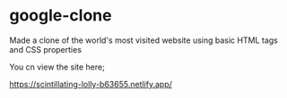# google-clone
Made a clone of the world's most visited website using basic HTML tags and CSS properties

You cn view the site here;

https://scintillating-lolly-b63655.netlify.app/
